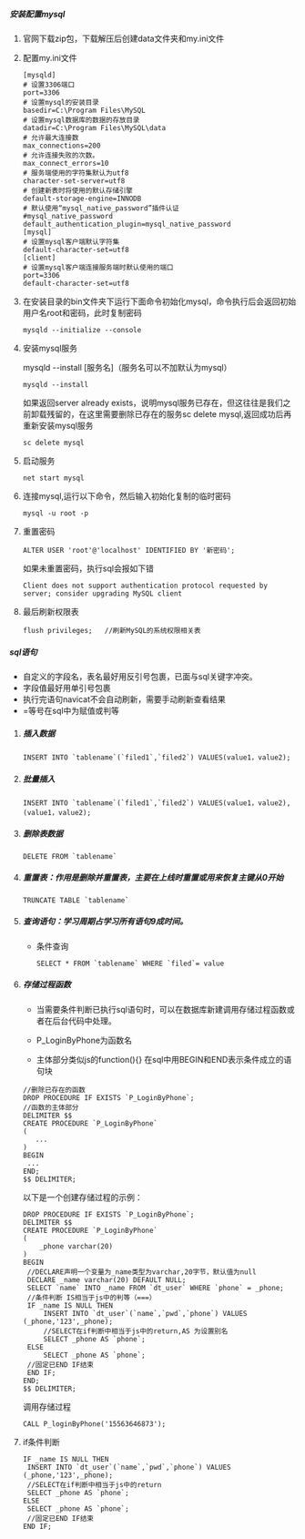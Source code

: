 ##### 安装配置mysql

1. 官网下载zip包，下载解压后创建data文件夹和my.ini文件

2. 配置my.ini文件

   ```
   [mysqld]
   # 设置3306端口
   port=3306
   # 设置mysql的安装目录
   basedir=C:\Program Files\MySQL
   # 设置mysql数据库的数据的存放目录
   datadir=C:\Program Files\MySQL\data
   # 允许最大连接数
   max_connections=200
   # 允许连接失败的次数。
   max_connect_errors=10
   # 服务端使用的字符集默认为utf8
   character-set-server=utf8
   # 创建新表时将使用的默认存储引擎
   default-storage-engine=INNODB
   # 默认使用“mysql_native_password”插件认证
   #mysql_native_password
   default_authentication_plugin=mysql_native_password
   [mysql]
   # 设置mysql客户端默认字符集
   default-character-set=utf8
   [client]
   # 设置mysql客户端连接服务端时默认使用的端口
   port=3306
   default-character-set=utf8
   ```

3. 在安装目录的bin文件夹下运行下面命令初始化mysql，命令执行后会返回初始用户名root和密码，此时复制密码

   ```
   mysqld --initialize --console
   ```

4. 安装mysql服务

   mysqld --install [服务名]（服务名可以不加默认为mysql）

   ```
   mysqld --install
   ```

   如果返回server already exists，说明mysql服务已存在，但这往往是我们之前卸载残留的，在这里需要删除已存在的服务sc delete mysql,返回成功后再重新安装mysql服务

   ```
   sc delete mysql
   ```

5. 启动服务

   ```
   net start mysql
   ```

6. 连接mysql,运行以下命令，然后输入初始化复制的临时密码

   ```
   mysql -u root -p
   ```

7. 重置密码

   ```
   ALTER USER 'root'@'localhost' IDENTIFIED BY '新密码';
   ```

   如果未重置密码，执行sql会报如下错

   ```
   Client does not support authentication protocol requested by server; consider upgrading MySQL client
   ```

8. 最后刷新权限表

   ```
   flush privileges;   //刷新MySQL的系统权限相关表
   ```

   

##### sql语句

- 自定义的字段名，表名最好用反引号包裹，已面与sql关键字冲突。
- 字段值最好用单引号包裹
- 执行完语句navicat不会自动刷新，需要手动刷新查看结果
- =等号在sql中为赋值或判等

1. ##### 插入数据

   ```mysql
   INSERT INTO `tablename`(`filed1`,`filed2`) VALUES(value1，value2);
   ```

2. ##### 批量插入

   ```mysql
   INSERT INTO `tablename`(`filed1`,`filed2`) VALUES(value1，value2),(value1，value2);
   ```

3. ##### 删除表数据

   ```mysql
   DELETE FROM `tablename`
   ```

4. ##### 重置表：作用是删除并重置表，主要在上线时重置或用来恢复主键从0开始

   ```mysql
   TRUNCATE TABLE `tablename`
   ```

5. ##### 查询语句：学习周期占学习所有语句9成时间。

   - 条件查询

     ```mysql
     SELECT * FROM `tablename` WHERE `filed`= value
     ```

6. ##### 存储过程函数

   - 当需要条件判断已执行sql语句时，可以在数据库新建调用存储过程函数或者在后台代码中处理。

   - P_LoginByPhone为函数名
   - 主体部分类似js的function(){} 在sql中用BEGIN和END表示条件成立的语句块

   ```mysql
   //删除已存在的函数
   DROP PROCEDURE IF EXISTS `P_LoginByPhone`;
   //函数的主体部分
   DELIMITER $$
   CREATE PROCEDURE `P_LoginByPhone`
   (
      ...
   )
   BEGIN
   	...
   END;
   $$ DELIMITER;
   ```

   以下是一个创建存储过程的示例：

   ```mysql
   DROP PROCEDURE IF EXISTS `P_LoginByPhone`;
   DELIMITER $$
   CREATE PROCEDURE `P_LoginByPhone`
   (
       _phone varchar(20)
   )
   BEGIN
   	//DECLARE声明一个变量为_name类型为varchar,20字节，默认值为null
   	DECLARE _name varchar(20) DEFAULT NULL;
   	SELECT `name` INTO _name FROM `dt_user` WHERE `phone` = _phone;
   	//条件判断 IS相当于js中的判等（===）
   	IF _name IS NULL THEN
   		INSERT INTO `dt_user`(`name`,`pwd`,`phone`) VALUES (_phone,'123',_phone);
   		//SELECT在if判断中相当于js中的return,AS 为设置别名
   		SELECT _phone AS `phone`;
   	ELSE
   		SELECT _phone AS `phone`;
   	//固定已END IF结束
   	END IF;
   END;
   $$ DELIMITER;
   ```

   调用存储过程

   ```
   CALL P_loginByPhone('15563646873');
   ```

   

7. if条件判断

   ```mysql
   IF _name IS NULL THEN
   	INSERT INTO `dt_user`(`name`,`pwd`,`phone`) VALUES (_phone,'123',_phone);
   	//SELECT在if判断中相当于js中的return
   	SELECT _phone AS `phone`;
   ELSE
   	SELECT _phone AS `phone`;
   	//固定已END IF结束
   END IF;
   ```

   